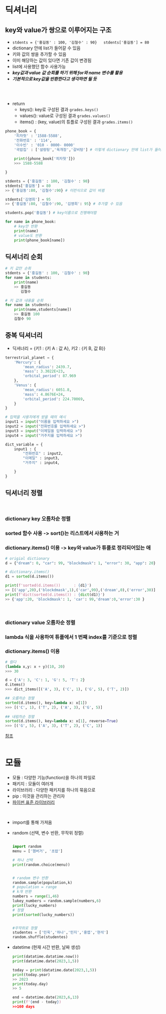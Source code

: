 # 딕셔너리
## key와 value가 쌍으로 이루어지는 구조
* ```stdents = {'홍길동' : 100, '김철수' : 90}   stdents['홍길동'] = 80 ```
* dictionary 안에 list가 들어갈 수 있음
* 키와 값의 쌍을 추가할 수 있음
* 이미 해당하는 값이 있다면 기존 값이 변경됨
* list에 사용했던 함수 사용가능
* ***key값과 value 값 순회를 하기 위해 for와 name 변수를 활용***
* ***기본적으로 key값을 반환한다고 생각하면 될 듯***
</br>
</br>

* return
    * keys(): key로 구성된 결과 ```grades.keys()```
    * values(): value로 구성된 결과 ```grades.values()```
    * items() : (key, value)의 튜플로 구성된 결과 ```grades.items()```

     

```python
phone_book = {
    '피자헛' : '1588-5588',
    '전화번호' : '114',
    '이수빈' : '010 - 0000- 0000'
    '국밥집' : ['설렁탕','육개장','갈비탕'] # 이렇게 dictionary 안에 list가 들어갈 수 있음
    
    print({phone_book['피자헛']})
    >>> 1588-5588

}

stdents = {'홍길동' : 100, '김철수' : 90}
stdents['홍길동'] = 80
>> {'홍길동':80, '김철수':90} # 이런식으로 값이 바뀜

stdents['김영희'] = 95
>> {'홍길동':80, '김철수':90, '김영희': 95} # 추가할 수 있음

students.pop('홍길동') # key이름으로 진행해야함

for name in phone_book:
    # key만 반환
    print(name) 
    # value도 반환
    print(phone_book[name])


```

## 딕셔너리 순회 
```python
# 키 값만 순회
stdents = {'홍길동' : 100, '김철수' : 90}
for name in students:
    print(name)
    >> 홍길동
       김철수

# 키 값과 내용을 순회
for name in students:
    print(name,students[name])
    >> 홍길동 100
    김철수 90
```

## 중복 딕셔너리
* 딕셔너리 = {키1 : {키 A : 값 A}, 키2 : {키 B, 값 B}}
```python
terrestrial_planet = {
    'Mercury': {
        'mean_radius': 2439.7,
        'mass': 3.3022E+23,
        'orbital_period': 87.969
    },
    'Venus': {
        'mean_radius': 6051.8,
        'mass': 4.8676E+24,
        'orbital_period': 224.70069,
    }
}

# 입력을 사용자에게 받을 때의 예시
input1 = input("이름을 입력하세요 >")
input2 = input("전화번호를 입력하세요 >")
input3 = input("이메일을 입력하세요 >")
input4 = input("거주지를 입력하세요 >")

dict_variable = {
    input1 : {
        "전화번호" : input2,
        "이메일" : input3,
        "거주지" : input4,

    }
}

```
## 딕셔너리 정렬 
</br>

### dictionary key 오름차순 정렬
### sorted 함수 사용 -> sort()는 리스트에서 사용하는 거
### dictionary.items() 이용 -> key와 value가 튜플로 정리되어있는 애
```python
# origial dictionary
d = {"dream": 0, "car": 99, "blockdmask": 1, "error": 30, "app": 20}

# dictionary.items()
d1 = sorted(d.items())

print(f'sorted(d.items())      : {d1}')
>> [('app',20),('blockdmask',1),('car',99),('dream',0),('error',30)]
print(f'dict(sorted(d.items()) : {dict(d1)}')
>> {'app':20, 'blockdmask': 1, 'car': 99,'dream':0,'error':30 }

```
</br>

### dictionary value 오름차순 정렬
### lambda 식을 사용하여 튜플에서 1 번째 index를 기준으로 정렬
### dictionary.items() 이용
```python
# 람다 
(lambda x,y: x + y)(10, 20)
>>> 30
```


```python
d = {'A': 3, 'C': 1, 'G': 5, 'T': 2}
d.items()
>>> dict_items([('A', 3), ('C', 1), ('G', 5), ('T', 2)])

## 오름차순 정렬
sorted(d.items(), key=lambda x: x[1])
>>> [('C', 1), ('T', 2), ('A', 3), ('G', 5)]
 
## 내림차순 정렬
sorted(d.items(), key=lambda x: x[1], reverse=True)
>>> [('G', 5), ('A', 3), ('T', 2), ('C', 1)] 
```
[참조](https://korbillgates.tistory.com/171)
</br>
</br>


# 모듈
* 모듈 : 다양한 기능(function)을 하나의 파일로
* 패키지 : 모듈이 여러개
* 라이브러리 : 다양한 패키지를 하나의 묶음으로
* pip : 이것을 관리하는 관리자 
* [파이썬 표준 라이브러리](https://docs.python.org/ko/3/library/index.html)
</br>

* import를 통해 가져옴
* random (선택, 변수 반환, 무작위 정렬)
    ```python

    import random
    menu = ['햄버거', '초밥']

    # 하나 선택
    print(random.choice(menu))


    # random 변수 반환
    random.sample(population,k)
    # population = range
    # k개 반환
    numbers = range(1,46)
    lukey_numbers = random.sample(numbers,6)
    print(lucky_numbers)
    # 정렬
    print(sorted(lucky_numbers))


    #무작위로 정렬
    studentes = ['민욱','하나','민지','홍엽','현석']
    random.shuffle(studentes)


    ```

* datetime (현재 시간 반환, 날짜 생성)
    ``` python
    print(datatime.datatime.now())
    print(datatime.date(2023,1,5))

    today = print(datatime.date(2023,1,5))
    print(today.year)
    >> 2023
    print(today.day)
    >> 5

    end = datetime.date(2023,6,13)
    print(f'{end - today})
    >>160 days


    ```